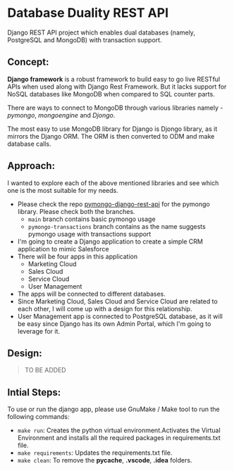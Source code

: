 # Database Duality REST API
Django REST API project which enables dual databases (namely, PostgreSQL and MongoDB) with transaction support.

## Concept:
**Django framework** is a robust framework to build easy to go live RESTful APIs when used along with Django Rest Framework. But it lacks support for NoSQL databases like MongoDB when compared to SQL counter parts. 

There are ways to connect to MongoDB through various libraries namely - *pymongo*, *mongoengine* and *Djongo*. 

The most easy to use MongoDB library for Django is Djongo library, as it mirrors the Django ORM. The ORM is then converted to ODM and make database calls.

## Approach:
I wanted to explore each of the above mentioned libraries and see which one is the most suitable for my needs. 

- Please check the repo [pymongo-django-rest-api](https://github.com/muler-opensource/django-rest-api-pymongo-template) for the pymongo library. Please check both the branches. 
    - `main` branch contains basic pymongo usage
    - `pymongo-transactions` branch contains as the name suggests pymongo usage with transactions support
- I'm going to create a Django application to create a simple CRM application to mimic Salesforce
- There will be four apps in this application
    - Marketing Cloud
    - Sales Cloud
    - Service Cloud
    - User Management
- The apps will be connected to different databases.
- Since Marketing Cloud, Sales Cloud and Service Cloud are related to each other, I will come up with a design for this relationship.
- User Management app is connected to PostgreSQL database, as it will be easy since Django has its own Admin Portal, which I'm going to leverage for it.

## Design:
 > TO BE ADDED

## Intial Steps:
To use or run the django app, please use GnuMake / Make tool to run the following commands:
- `make run`: Creates the python virtual environment.Activates the Virtual Environment and installs all the required packages in requirements.txt file.
- `make requirements`: Updates the requirements.txt file.
- `make clean`: To remove the __pycache__, **.vscode**, **.idea** folders.